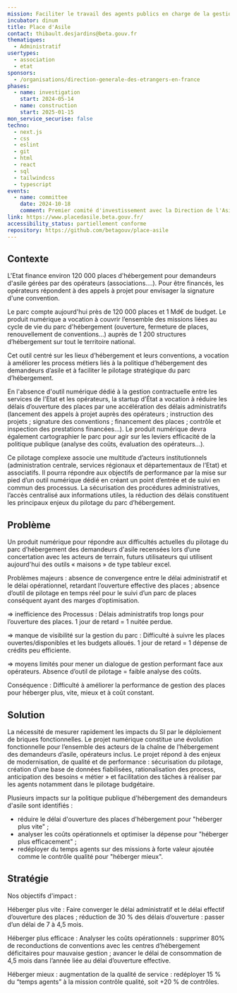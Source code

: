 ```yaml
---
mission: Faciliter le travail des agents publics en charge de la gestion du parc d’hébergement des demandeurs d’asile
incubator: dinum
title: Place d'Asile
contact: thibault.desjardins@beta.gouv.fr
thematiques:
  - Administratif
usertypes:
  - association
  - etat
sponsors:
  - /organisations/direction-generale-des-etrangers-en-france
phases:
  - name: investigation
    start: 2024-05-14
  - name: construction
    start: 2025-01-15
mon_service_securise: false
techno:
  - next.js
  - css
  - eslint
  - git
  - html
  - react
  - sql
  - tailwindcss
  - typescript
events:
  - name: committee
    date: 2024-10-18
    comment: Premier comité d'investissement avec la Direction de l'Asile
link: https://www.placedasile.beta.gouv.fr/
accessibility_status: partiellement conforme
repository: https://github.com/betagouv/place-asile
---
```

## Contexte

L'Etat finance environ 120 000 places d'hébergement pour demandeurs d'asile gérées par des opérateurs (associations....). Pour être financés, les opérateurs répondent à des appels à projet pour envisager la signature d'une convention. 

Le parc compte aujourd'hui près de 120 000 places et 1 Md€ de budget. Le produit numérique a vocation à couvrir l’ensemble des missions liées au cycle de vie du parc d'hébergement (ouverture, fermeture de places, renouvellement de conventions...) auprès de 1 200 structures d’hébergement sur tout le territoire national.

Cet outil centré sur les lieux d’hébergement et leurs conventions, a vocation à améliorer les process métiers liés à la politique d’hébergement des demandeurs d’asile et à faciliter le pilotage stratégique du parc d’hébergement. 

En l'absence d'outil numérique dédié à la gestion contractuelle entre les services de l'Etat et les opérateurs, la startup d’État a vocation à réduire les délais d’ouverture des places par une accélération des délais administratifs (lancement des appels à projet auprès des opérateurs ;  instruction des projets ; signature des conventions ; financement des places ; contrôle et inspection des prestations financées…). Le produit numérique devra également cartographier le parc pour agir sur les leviers efficacité de la politique publique (analyse des coûts, évaluation des opérateurs...). 

Ce pilotage complexe associe une multitude d’acteurs institutionnels (administration centrale, services régionaux et départementaux de l’Etat) et associatifs. Il pourra répondre aux objectifs de performance par la mise sur pied d’un outil numérique dédié en créant un point d’entrée et de suivi en commun des processus. La sécurisation des procédures administratives, l’accès centralisé aux informations utiles, la réduction des délais constituent les principaux enjeux du pilotage du parc d’hébergement.


## Problème

Un produit numérique pour répondre aux difficultés actuelles du pilotage du parc d’hébergement des demandeurs d'asile recensées lors d’une concertation avec les acteurs de terrain, futurs utilisateurs qui utilisent aujourd'hui des outils « maisons » de type tableur excel.

Problèmes majeurs : absence de convergence entre le délai administratif et le délai opérationnel, retardant l’ouverture effective des places ; absence d’outil de pilotage en temps réel pour le suivi d’un parc de places conséquent ayant des marges d’optimisation. 

=> inefficience des Processus : Délais administratifs trop longs pour l’ouverture des places. 1 jour de retard = 1 nuitée perdue. 

=> manque de visibilité sur la gestion du parc : Difficulté à suivre les places ouvertes/disponibles et les budgets alloués. 1 jour de retard = 1 dépense de crédits peu efficiente. 

=> moyens limités pour mener un dialogue de gestion performant face aux opérateurs. Absence d’outil de pilotage = faible analyse des coûts. 

Conséquence : Difficulté à améliorer la performance de gestion des places pour héberger plus, vite, mieux et à coût constant. 


## Solution

La nécessité de mesurer rapidement les impacts du SI par le déploiement de briques fonctionnelles. Le projet numérique constitue une évolution fonctionnelle pour l’ensemble des acteurs de la chaîne de l’hébergement des demandeurs d’asile, opérateurs inclus. Le projet répond à des enjeux de modernisation, de qualité et de performance : sécurisation du pilotage, création d’une base de données fiabilisées, rationalisation des process, anticipation des besoins « métier » et facilitation des tâches à réaliser par les agents notamment dans le pilotage budgétaire. 

Plusieurs impacts sur la politique publique d'hébergement des demandeurs d'asile sont identifiés : 
- réduire le délai d'ouverture des places d'hébergement pour "héberger plus vite" ;
- analyser les coûts opérationnels et optimiser la dépense pour "héberger plus efficacement" ;
- redéployer du temps agents sur des missions à forte valeur ajoutée comme le contrôle qualité pour "héberger mieux".


## Stratégie

Nos objectifs d'impact : 

Héberger plus vite : Faire converger le délai administratif et le délai effectif d’ouverture des places ; réduction de 30 % des délais d’ouverture : passer d’un délai de 7 à 4,5 mois. 

Héberger plus efficace : Analyser les coûts opérationnels : supprimer 80% de reconductions de conventions avec les centres d’hébergement déficitaires pour mauvaise gestion ; avancer le délai de consommation de 4,5 mois dans l’année liée au délai d’ouverture effective. 

Héberger mieux : augmentation de la qualité de service : redéployer 15 % du “temps agents” à la mission contrôle qualité, soit +20 % de contrôles. 

